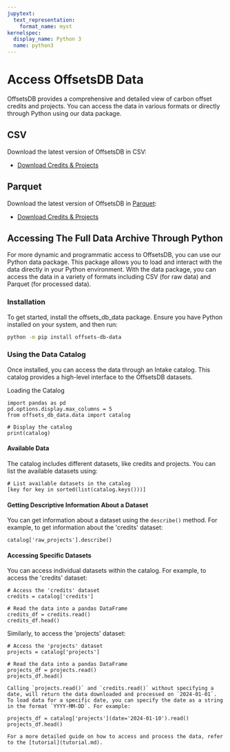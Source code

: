 ```yaml
---
jupytext:
  text_representation:
    format_name: myst
kernelspec:
  display_name: Python 3
  name: python3
---
```


# Access OffsetsDB Data

OffsetsDB provides a comprehensive and detailed view of carbon offset credits and projects. You can access the data in various formats or directly through Python using our data package.

## CSV

Download the latest version of OffsetsDB in CSV:

- [Download Credits & Projects](https://carbonplan-offsets-db.s3.us-west-2.amazonaws.com/archive/latest/offsets-db.csv.zip)

## Parquet

Download the latest version of OffsetsDB in [Parquet](https://parquet.apache.org/):

- [Download Credits & Projects](https://carbonplan-offsets-db.s3.us-west-2.amazonaws.com/archive/latest/offsets-db.parquet.zip)

## Accessing The Full Data Archive Through Python

For more dynamic and programmatic access to OffsetsDB, you can use our Python data package. This package allows you to load and interact with the data directly in your Python environment. With the data package, you can access the data in a variety of formats including CSV (for raw data) and Parquet (for processed data).

### Installation

To get started, install the offsets_db_data package. Ensure you have Python installed on your system, and then run:

```bash
python -m pip install offsets-db-data
```

### Using the Data Catalog

Once installed, you can access the data through an Intake catalog. This catalog provides a high-level interface to the OffsetsDB datasets.

Loading the Catalog

```{code-cell} ipython3
import pandas as pd
pd.options.display.max_columns = 5
from offsets_db_data.data import catalog

# Display the catalog
print(catalog)
```

#### Available Data

The catalog includes different datasets, like credits and projects. You can list the available datasets using:

```{code-cell} ipython3
# List available datasets in the catalog
[key for key in sorted(list(catalog.keys()))]
```

#### Getting Descriptive Information About a Dataset

You can get information about a dataset using the `describe()` method. For example, to get information about the 'credits' dataset:

```{code-cell} ipython3
catalog['raw_projects'].describe()
```

#### Accessing Specific Datasets

You can access individual datasets within the catalog. For example, to access the 'credits' dataset:

```{code-cell} ipython3
# Access the 'credits' dataset
credits = catalog['credits']

# Read the data into a pandas DataFrame
credits_df = credits.read()
credits_df.head()

```

Similarly, to access the 'projects' dataset:

```{code-cell} ipython3
# Access the 'projects' dataset
projects = catalog['projects']

# Read the data into a pandas DataFrame
projects_df = projects.read()
projects_df.head()
```

```{note}
Calling `projects.read()` and `credits.read()` without specifying a date, will return the data downloaded and processed on `2024-01-01`. To load data for a specific date, you can specify the date as a string in the format `YYYY-MM-DD`. For example:
```

```{code-cell} ipython3
projects_df = catalog['projects'](date='2024-01-10').read()
projects_df.head()
```

```{note}
For a more detailed guide on how to access and process the data, refer to the [tutorial](tutorial.md).
```
